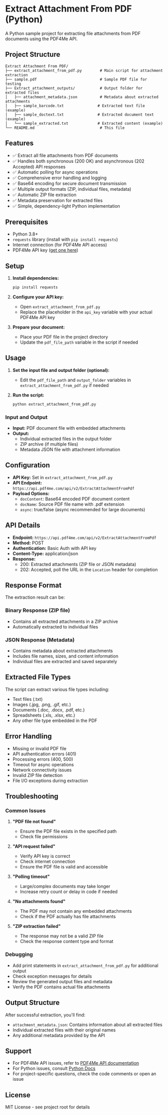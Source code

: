 # Extract Attachment From PDF (Python)

A Python sample project for extracting file attachments from PDF documents using the PDF4Me API.

## Project Structure

```
Extract Attachment From PDF/
├── extract_attachment_from_pdf.py        # Main script for attachment extraction
├── sample.pdf                            # Sample PDF file for testing
├── Extract_attachment_outputs/           # Output folder for extracted files
│   ├── attachment_metadata.json          # Metadata about extracted attachments
│   ├── sample_barcode.txt               # Extracted text file (example)
│   ├── sample_doctext.txt               # Extracted document text (example)
│   └── sample_extracted.txt             # Extracted content (example)
└── README.md                             # This file
```

## Features

- ✅ Extract all file attachments from PDF documents
- ✅ Handles both synchronous (200 OK) and asynchronous (202 Accepted) API responses
- ✅ Automatic polling for async operations
- ✅ Comprehensive error handling and logging
- ✅ Base64 encoding for secure document transmission
- ✅ Multiple output formats (ZIP, individual files, metadata)
- ✅ Automatic ZIP file extraction
- ✅ Metadata preservation for extracted files
- ✅ Simple, dependency-light Python implementation

## Prerequisites

- Python 3.8+
- `requests` library (install with `pip install requests`)
- Internet connection (for PDF4Me API access)
- PDF4Me API key ([get one here](https://dev.pdf4me.com/dashboard/#/api-keys/))

## Setup

1. **Install dependencies:**
   ```bash
   pip install requests
   ```

2. **Configure your API key:**
   - Open `extract_attachment_from_pdf.py`
   - Replace the placeholder in the `api_key` variable with your actual PDF4Me API key

3. **Prepare your document:**
   - Place your PDF file in the project directory
   - Update the `pdf_file_path` variable in the script if needed

## Usage

1. **Set the input file and output folder (optional):**
   - Edit the `pdf_file_path` and `output_folder` variables in `extract_attachment_from_pdf.py` if needed

2. **Run the script:**
   ```bash
   python extract_attachment_from_pdf.py
   ```

### Input and Output

- **Input:** PDF document file with embedded attachments
- **Output:** 
  - Individual extracted files in the output folder
  - ZIP archive (if multiple files)
  - Metadata JSON file with attachment information

## Configuration

- **API Key:** Set in `extract_attachment_from_pdf.py`
- **API Endpoint:** `https://api.pdf4me.com/api/v2/ExtractAttachmentFromPdf`
- **Payload Options:**
  - `docContent`: Base64 encoded PDF document content
  - `docName`: Source PDF file name with .pdf extension
  - `async`: true/false (async recommended for large documents)

## API Details

- **Endpoint:** `https://api.pdf4me.com/api/v2/ExtractAttachmentFromPdf`
- **Method:** POST
- **Authentication:** Basic Auth with API key
- **Content-Type:** application/json
- **Response:**
  - 200: Extracted attachments (ZIP file or JSON metadata)
  - 202: Accepted, poll the URL in the `Location` header for completion

## Response Format

The extraction result can be:

### Binary Response (ZIP file)
- Contains all extracted attachments in a ZIP archive
- Automatically extracted to individual files

### JSON Response (Metadata)
- Contains metadata about extracted attachments
- Includes file names, sizes, and content information
- Individual files are extracted and saved separately

## Extracted File Types

The script can extract various file types including:
- Text files (.txt)
- Images (.jpg, .png, .gif, etc.)
- Documents (.doc, .docx, .pdf, etc.)
- Spreadsheets (.xls, .xlsx, etc.)
- Any other file type embedded in the PDF

## Error Handling

- Missing or invalid PDF file
- API authentication errors (401)
- Processing errors (400, 500)
- Timeout for async operations
- Network connectivity issues
- Invalid ZIP file detection
- File I/O exceptions during extraction

## Troubleshooting

### Common Issues

1. **"PDF file not found"**
   - Ensure the PDF file exists in the specified path
   - Check file permissions

2. **"API request failed"**
   - Verify API key is correct
   - Check internet connection
   - Ensure the PDF file is valid and accessible

3. **"Polling timeout"**
   - Large/complex documents may take longer
   - Increase retry count or delay in code if needed

4. **"No attachments found"**
   - The PDF may not contain any embedded attachments
   - Check if the PDF actually has file attachments

5. **"ZIP extraction failed"**
   - The response may not be a valid ZIP file
   - Check the response content type and format

### Debugging

- Add print statements in `extract_attachment_from_pdf.py` for additional output
- Check exception messages for details
- Review the generated output files and metadata
- Verify the PDF contains actual file attachments

## Output Structure

After successful extraction, you'll find:
- `attachment_metadata.json`: Contains information about all extracted files
- Individual extracted files with their original names
- Any additional metadata provided by the API

## Support

- For PDF4Me API issues, refer to [PDF4Me API documentation](https://developer.pdf4me.com/docs/api/)
- For Python issues, consult [Python Docs](https://docs.python.org/3/)
- For project-specific questions, check the code comments or open an issue

## License

MIT License - see project root for details 